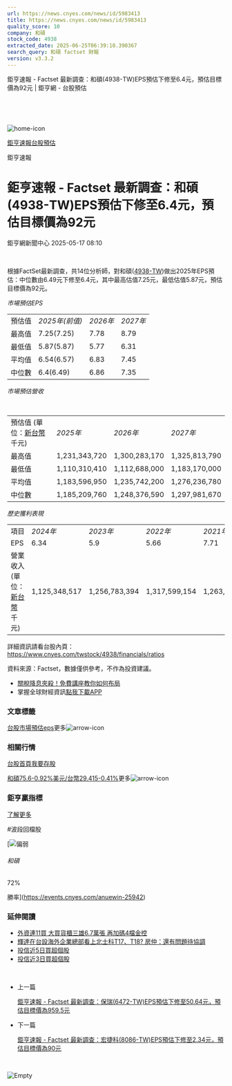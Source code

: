 ```yaml
---
url: https://news.cnyes.com/news/id/5983413
title: https://news.cnyes.com/news/id/5983413
quality_score: 10
company: 和碩
stock_code: 4938
extracted_date: 2025-06-25T06:39:10.390367
search_query: 和碩 factset 財報
version: v3.3.2
---
```


鉅亨速報 - Factset 最新調查：和碩(4938-TW)EPS預估下修至6.4元，預估目標價為92元 | 鉅亨網 - 台股預估

‌

‌

![home-icon](/assets/icons/breadCrumb/symbol-icon-home.svg)

[鉅亨速報](/news/cat/anue_live)[台股預估](/news/cat/tw_forecast)

鉅亨速報

# 鉅亨速報 - Factset 最新調查：和碩(4938-TW)EPS預估下修至6.4元，預估目標價為92元

鉅亨網新聞中心 2025-05-17 08:10

‌

根據FactSet最新調查，共14位分析師，對和碩([4938-TW](https://www.cnyes.com/twstock/4938))做出2025年EPS預估：中位數由6.49元下修至6.4元，其中最高估值7.25元，最低估值5.87元，預估目標價為92元。

*市場預估EPS*

|  |  |  |  |
| --- | --- | --- | --- |
| 預估值 | *2025年(前值)* | *2026年* | *2027年* |
| 最高值 | 7.25(7.25) | 7.78 | 8.79 |
| 最低值 | 5.87(5.87) | 5.77 | 6.31 |
| 平均值 | 6.54(6.57) | 6.83 | 7.45 |
| 中位數 | 6.4(6.49) | 6.86 | 7.35 |

*市場預估營收*

‌

|  |  |  |  |
| --- | --- | --- | --- |
| 預估值 (單位：[新台幣](https://invest.cnyes.com/forex/detail/usdtwd)千元) | *2025年* | *2026年* | *2027年* |
| 最高值 | 1,231,343,720 | 1,300,283,170 | 1,325,813,790 |
| 最低值 | 1,110,310,410 | 1,112,688,000 | 1,183,170,000 |
| 平均值 | 1,183,596,950 | 1,235,742,200 | 1,276,236,780 |
| 中位數 | 1,185,209,760 | 1,248,376,590 | 1,297,981,670 |

*歷史獲利表現*

|  |  |  |  |  |
| --- | --- | --- | --- | --- |
| 項目 | *2024年* | *2023年* | *2022年* | *2021年* |
| EPS | 6.34 | 5.9 | 5.66 | 7.71 |
| 營業收入 (單位：[新台幣](https://invest.cnyes.com/forex/detail/usdtwd)千元) | 1,125,348,517 | 1,256,783,394 | 1,317,599,154 | 1,263,720,182 |

詳細資訊請看台股內頁：  
<https://www.cnyes.com/twstock/4938/financials/ratios>

資料來源：Factset，數據僅供參考，不作為投資建議。

* [關稅降息夾殺！免費講座教你如何布局](https://www.rsc.com.tw/Cnyes_RSC/SeminarBooking2025InvestmentOutlook.aspx?utm_source=anue&utm_medium=usstocks_end)
* 掌握全球財經資訊[點我下載APP](http://www.cnyes.com/app/?utm_source=mweb&utm_medium=HamMenuBanner&utm_campaign=fixed&utm_content=entr)

### 文章標籤

[台股](https://news.cnyes.com/tag/台股 "台股")[市場預估](https://news.cnyes.com/tag/市場預估 "市場預估")[eps](https://news.cnyes.com/tag/eps "eps")更多![arrow-icon](/assets/icons/arrows/arrow-down.svg)

### 相關行情

[台股首頁](https://www.cnyes.com/twstock)[我要存股](https://supr.link/8OHaU)

[和碩75.6-0.92%](https://www.cnyes.com/twstock/4938)[美元/台幣29.415-0.41%](https://invest.cnyes.com/forex/detail/USDTWD)更多![arrow-icon](/assets/icons/arrows/arrow-down.svg)

### 鉅亨贏指標

[了解更多](https://events.cnyes.com/anuewin-25942)

#波段回檔股

[![偏弱](/assets/icons/win-indicator/short.svg)

###### 和碩

72%

勝率](https://events.cnyes.com/anuewin-25942)

### 延伸閱讀

* [外資連11買 大買貨櫃三雄6.7萬張 再加碼4檔金控](/news/id/5982989)
* [輝達在台設海外企業總部看上北士科T17、T18? 房仲：還有問題待協調](/news/id/5982981)
* [投信近5日買超個股](/news/id/5981965)
* [投信近3日買超個股](/news/id/5981960)

‌

* 上一篇

  [鉅亨速報 - Factset 最新調查：保瑞(6472-TW)EPS預估下修至50.64元，預估目標價為959.5元](/news/id/5984030)
* 下一篇

  [鉅亨速報 - Factset 最新調查：宏捷科(8086-TW)EPS預估下修至2.34元，預估目標價為90元](/news/id/5983199)

‌

![Empty](/assets/icons/skeleton/empty-image.svg)

‌